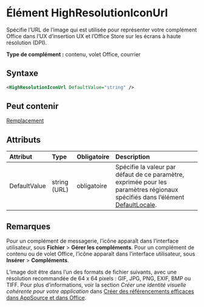 # <a name="highresolutioniconurl-element"></a>Élément HighResolutionIconUrl

Spécifie l’URL de l’image qui est utilisée pour représenter votre complément Office dans l’UX d’insertion UX et l’Office Store sur les écrans à haute résolution (DPI).

**Type de complément :** contenu, volet Office, courrier

## <a name="syntax"></a>Syntaxe

```XML
<HighResolutionIconUrl DefaultValue="string" />
```

## <a name="can-contain"></a>Peut contenir

[Remplacement](override.md)

## <a name="attributes"></a>Attributs

|**Attribut**|**Type**|**Obligatoire**|**Description**|
|:-----|:-----|:-----|:-----|
|DefaultValue|string (URL)|obligatoire|Spécifie la valeur par défaut de ce paramètre, exprimée pour les paramètres régionaux spécifiés dans l’élément [DefaultLocale](defaultlocale.md).|

## <a name="remarks"></a>Remarques

Pour un complément de messagerie, l’icône apparaît dans l’interface utilisateur, sous **Fichier**  >  **Gérer les compléments**. Pour un complément de contenu ou de volet Office, l’icône apparaît dans l’interface utilisateur, sous **Insérer**  >  **Compléments**.

L’image doit être dans l’un des formats de fichier suivants, avec une résolution recommandée de 64 x 64 pixels : GIF, JPG, PNG, EXIF, BMP ou TIFF. Pour plus d’informations, voir la section _Créer une identité visuelle cohérente pour votre application_ dans [Créer des référencements efficaces dans AppSource et dans Office](https://docs.microsoft.com/office/dev/store/create-effective-office-store-listings).
